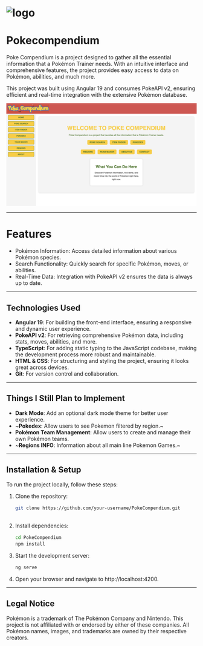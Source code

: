 ![logo](https://github.com/user-attachments/assets/85eb1451-87f6-48fe-a586-577274334dee)
=======
# Pokecompendium

Poke Compendium is a project designed to gather all the essential information that a Pokémon Trainer needs. With an intuitive interface and comprehensive features, the project provides easy access to data on Pokémon, abilities, and much more.

This project was built using Angular 19 and consumes PokeAPI v2, ensuring efficient and real-time integration with the extensive Pokémon database.

![alt text](image3.png)

---

# Features

- Pokémon Information: Access detailed information about various Pokémon species.
- Search Functionality: Quickly search for specific Pokémon, moves, or abilities.
- Real-Time Data: Integration with PokeAPI v2 ensures the data is always up to date.

---

## Technologies Used

- **Angular 19**: For building the front-end interface, ensuring a responsive and dynamic user experience.
- **PokeAPI v2**: For retrieving comprehensive Pokémon data, including stats, moves, abilities, and more.
- **TypeScript**: For adding static typing to the JavaScript codebase, making the development process more robust and maintainable.
- **HTML & CSS**: For structuring and styling the project, ensuring it looks great across devices.
- **Git**: For version control and collaboration.

---

## Things I Still Plan to Implement

- **Dark Mode**: Add an optional dark mode theme for better user experience.
- ~**Pokedex**: Allow users to see Pokemon filtered by region.~
- **Pokémon Team Management**: Allow users to create and manage their own Pokémon teams.
- ~**Regions INFO**: Information about all main line Pokemon Games.~

---

## Installation & Setup

To run the project locally, follow these steps:

1. Clone the repository:
   ```bash
   git clone https://github.com/your-username/PokeCompendium.git
 
2.	Install dependencies:
    ```bash
    cd PokeCompendium
    npm install

3.	Start the development server:
    ```bash
    ng serve

4.	Open your browser and navigate to http://localhost:4200.

---
## Legal Notice

Pokémon is a trademark of The Pokémon Company and Nintendo. This project is not affiliated with or endorsed by either of these companies. All Pokémon names, images, and trademarks are owned by their respective creators.